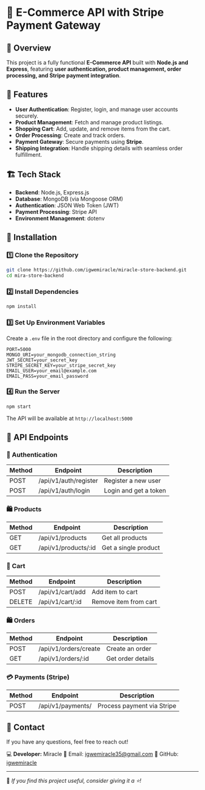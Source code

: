 # 🛒 E-Commerce API with Stripe Payment Gateway

## 📌 Overview
This project is a fully functional **E-Commerce API** built with **Node.js and Express**, featuring **user authentication, product management, order processing, and Stripe payment integration**.

## 🚀 Features
- **User Authentication**: Register, login, and manage user accounts securely.
- **Product Management**: Fetch and manage product listings.
- **Shopping Cart**: Add, update, and remove items from the cart.
- **Order Processing**: Create and track orders.
- **Payment Gateway**: Secure payments using **Stripe**.
- **Shipping Integration**: Handle shipping details with seamless order fulfillment.

## 🏗️ Tech Stack
- **Backend**: Node.js, Express.js
- **Database**: MongoDB (via Mongoose ORM)
- **Authentication**: JSON Web Token (JWT)
- **Payment Processing**: Stripe API
- **Environment Management**: dotenv

## 📂 Installation
### 1️⃣ Clone the Repository
```sh
git clone https://github.com/igwemiracle/miracle-store-backend.git
cd mira-store-backend
```

### 2️⃣ Install Dependencies
```sh
npm install
```

### 3️⃣ Set Up Environment Variables
Create a `.env` file in the root directory and configure the following:
```env
PORT=5000
MONGO_URI=your_mongodb_connection_string
JWT_SECRET=your_secret_key
STRIPE_SECRET_KEY=your_stripe_secret_key
EMAIL_USER=your_email@example.com
EMAIL_PASS=your_email_password
```

### 4️⃣ Run the Server
```sh
npm start
```
The API will be available at `http://localhost:5000`

## 🔗 API Endpoints

### 🔑 Authentication
| Method | Endpoint        | Description            |
|--------|---------------|------------------------|
| POST   | /api/v1/auth/register | Register a new user   |
| POST   | /api/v1/auth/login | Login and get a token |

### 🛍️ Products
| Method | Endpoint        | Description              |
|--------|---------------|--------------------------|
| GET    | /api/v1/products  | Get all products         |
| GET    | /api/v1/products/:id | Get a single product  |

### 🛒 Cart
| Method | Endpoint        | Description              |
|--------|---------------|--------------------------|
| POST   | /api/v1/cart/add  | Add item to cart        |
| DELETE | /api/v1/cart/:id  | Remove item from cart   |

### 🛍️ Orders
| Method | Endpoint        | Description              |
|--------|---------------|--------------------------|
| POST   | /api/v1/orders/create  | Create an order     |
| GET    | /api/v1/orders/:id | Get order details      |

### 💳 Payments (Stripe)
| Method | Endpoint        | Description              |
|--------|---------------|--------------------------|
| POST   | /api/v1/payments/ | Process payment via Stripe |

## 📧 Contact
If you have any questions, feel free to reach out!

💻 **Developer:** Miracle
📧 Email: igwemiracle35@gmail.com
📍 GitHub: [igwemiracle](https://github.com/yourusername)

---
💙 _If you find this project useful, consider giving it a ⭐️!_


